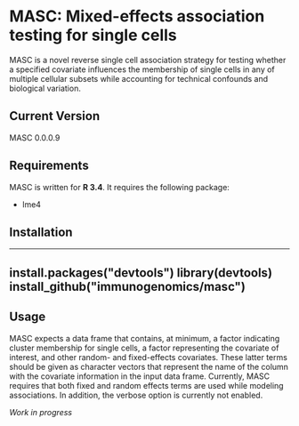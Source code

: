 # MASC: Mixed-effects association testing for single cells
MASC is a novel reverse single cell association strategy for testing whether a specified covariate influences the membership of single cells in any of multiple cellular subsets while accounting for technical confounds and biological variation.
## Current Version
MASC 0.0.0.9

## Requirements
MASC is written for **R 3.4**. It requires the following package:
* lme4

## Installation
----
install.packages("devtools")
library(devtools)
install_github("immunogenomics/masc")
----

## Usage
MASC expects a data frame that contains, at minimum, a factor indicating cluster membership for single cells, a factor representing the covariate of interest, and other random- and fixed-effects covariates.
These latter terms should be given as character vectors that represent the name of the column with the covariate information in the input data frame.
Currently, MASC requires that both fixed and random effects terms are used while modeling associations. In addition, the verbose option is currently not enabled.

*Work in progress*